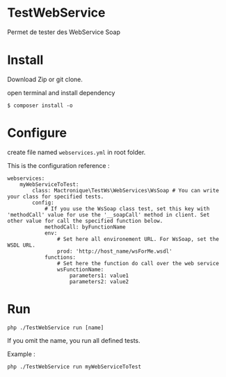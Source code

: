 # TestWebService

Permet de tester des WebService Soap

# Install

Download Zip or git clone.

open terminal and install dependency
```
$ composer install -o
```

# Configure

create file named `webservices.yml` in root folder.

This is the configuration reference :
```
webservices:
    myWebServiceToTest: 
        class: Mactronique\TestWs\WebServices\WsSoap # You can write your class for specified tests.
        config: 
        	# If you use the WsSoap class test, set this key with 'methodCall' value for use the '__soapCall' method in client. Set other value for call the specified function below.
            methodCall: byFunctionName
            env: 
                # Set here all environement URL. For WsSoap, set the WSDL URL.
                prod: 'http://host_name/wsForMe.wsdl'
            functions:
            	# Set here the function do call over the web service
            	wsFunctionName:
            		parameters1: value1
            		parameters2: value2
```

# Run


```
php ./TestWebService run [name]
```

If you omit the name, you run all defined tests.

Example : 

```
php ./TestWebService run myWebServiceToTest
```